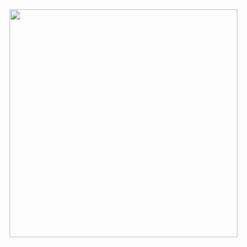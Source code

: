 <img src="https://github-readme-stats-vignesh-raos-projects.vercel.app/api/top-langs/?username=dormant-user&count_private=true&langs_count=50&layout=compact&theme=dark&role=OWNER,ORGANIZATION_MEMBER,COLLABORATOR&size_weight=0.5&count_weight=0.5&exclude_repo=portfolio,kalihikai_s3&hide=JavaScript,Jupyter%20Notebook,CSS,CMake,Batchfile,Makefile" width="400">

<!--
[![Harlok's WakaTime stats](https://github-readme-stats.vercel.app/api/wakatime?username=thevickypedia)](https://github.com/anuraghazra/github-readme-stats)
-->
